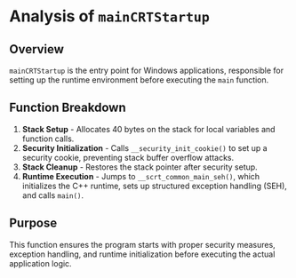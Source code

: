 # Analysis of `mainCRTStartup`

## Overview
`mainCRTStartup` is the entry point for Windows applications, responsible for setting up the runtime environment before executing the `main` function.

## Function Breakdown
1. **Stack Setup** - Allocates 40 bytes on the stack for local variables and function calls.
2. **Security Initialization** - Calls `__security_init_cookie()` to set up a security cookie, preventing stack buffer overflow attacks.
3. **Stack Cleanup** - Restores the stack pointer after security setup.
4. **Runtime Execution** - Jumps to `__scrt_common_main_seh()`, which initializes the C++ runtime, sets up structured exception handling (SEH), and calls `main()`.

## Purpose
This function ensures the program starts with proper security measures, exception handling, and runtime initialization before executing the actual application logic.
